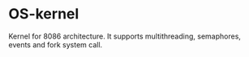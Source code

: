 # OS-kernel
Kernel for 8086 architecture. It supports multithreading, semaphores, events and fork system call.
